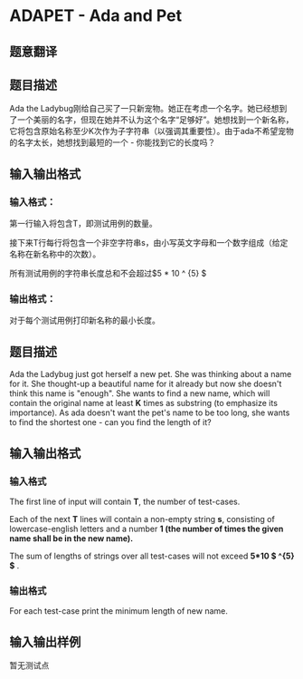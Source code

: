 # ADAPET - Ada and Pet

## 题意翻译

## 题目描述

Ada the Ladybug刚给自己买了一只新宠物。她正在考虑一个名字。她已经想到了一个美丽的名字，但现在她并不认为这个名字“足够好”。她想找到一个新名称，它将包含原始名称至少K次作为子字符串（以强调其重要性）。由于ada不希望宠物的名字太长，她想找到最短的一个 - 你能找到它的长度吗？

## 输入输出格式

### 输入格式：

第一行输入将包含T，即测试用例的数量。

接下来T行每行将包含一个非空字符串s，由小写英文字母和一个数字组成（给定名称在新名称中的次数）。

所有测试用例的字符串长度总和不会超过$5 * 10 ^ {5} $

### 输出格式：

对于每个测试用例打印新名称的最小长度。

## 题目描述

Ada the Ladybug just got herself a new pet. She was thinking about a name for it. She thought-up a beautiful name for it already but now she doesn't think this name is "enough". She wants to find a new name, which will contain the original name at least **K** times as substring (to emphasize its importance). As ada doesn't want the pet's name to be too long, she wants to find the shortest one - can you find the length of it?

## 输入输出格式

### 输入格式

The first line of input will contain **T**, the number of test-cases.

Each of the next **T** lines will contain a non-empty string **s**, consisting of lowercase-english letters and a number **1 (the number of times the given name shall be in the new name).**

The sum of lengths of strings over all test-cases will not exceed **5\*10 $ ^{5} $** .

### 输出格式

For each test-case print the minimum length of new name.

## 输入输出样例

暂无测试点

